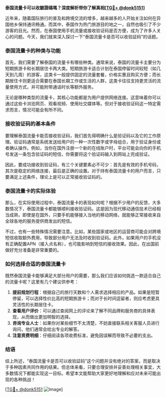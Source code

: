 **泰国流量卡可以收驗證碼嗎？深度解析带你了解真相[[TG💪+ @donk5151](https://t.me/s/donk5151)]**

近年来，随着国际旅行的普及和跨境交流的增多，越来越多的人开始关注如何在异国他乡保持通讯畅通。而其中，泰国作为热门旅游目的地之一，自然也吸引了不少游客的目光。然而，在泰国使用手机流量或接收验证码是否方便，成为了许多人关心的问题。今天，我们就来深入探讨一下“泰国流量卡是否可以收验証码”的话题。

### 泰国流量卡的种类与功能

首先，我们需要了解泰国的流量卡有哪些种类。通常来说，泰国的流量卡主要分为短期旅游卡和长期居住卡两大类。短期旅游卡适合计划在泰国停留时间较短（如几天到几周）的游客，这类卡一般提供固定的流量套餐，价格实惠且购买方便；而长期居住卡则更适合需要在泰国长期工作或生活的人群，这类卡往往支持更灵活的流量使用方式，并可能附带通话时长等额外服务。

无论是哪种类型的流量卡，其核心功能都是为用户提供网络连接。这意味着你可以通过这些卡浏览网页、观看视频、使用社交媒体等。但对于接收验证码这一特定需求而言，情况可能会有所不同。

### 接收验证码的基本条件

要理解泰国流量卡能否接收验证码，我们首先得明确什么是验证码以及它的工作原理。验证码通常是系统发送给用户的一种一次性数字或字母组合，用于验证身份或者确认操作。例如，当你在国外注册一个新的在线账户时，平台可能会向你的手机号发送一条包含验证码的短信，你需要将这个验证码输入到网站上完成验证。

因此，要成功接收到验证码，有三个关键要素必不可少：首先是有效的手机号码，其次是稳定的网络连接，最后是正确的设置。对于持有泰国流量卡的用户而言，只要满足上述条件，理论上是可以正常接收验证码的。

### 泰国流量卡的实际体验

那么，在实际使用过程中，泰国流量卡的表现如何呢？根据不少用户的反馈，大多数情况下，泰国流量卡都能够顺利接收验证码。这是因为现代移动通信技术已经相当成熟，即使是在国外，只要手机能够接入当地的移动网络，就能够正常接收来自全球各地的服务提供商发出的短信。

不过，也有一些特殊情况需要注意。比如，某些国家或地区的运营商可能会对跨境短信收取额外费用，导致部分用户无法及时收到验证码。此外，如果用户的手机没有正确配置APN（接入点名称），也可能影响到短信的接收效果。因此，在出国前做好充分准备是非常重要的。

### 如何选择合适的泰国流量卡

既然泰国流量卡能够满足大部分用户的需要，那么我们应该如何挑选一款适合自己的流量卡呢？这里有几个建议供参考：

1. **提前规划行程**：根据自己的旅行天数和个人需求选择相应的产品。如果是短暂停留，可以选择性价比高的短期旅游卡；而对于长时间逗留者，则应考虑更具灵活性的长期居住卡。
2. **查看用户评价**：可以通过查阅网上的评论来了解不同品牌和服务商的具体表现，从而做出更加明智的选择。
3. **咨询专业人士**：如果你对某些细节不太清楚，不妨直接联系相关客服人员进行询问，他们通常会给出专业的解答。
4. **注意资费明细**：仔细阅读各项收费标准，避免因误解而导致不必要的支出。

### 结语

综上所述，“泰国流量卡是否可以收验証码”这个问题并没有绝对的答案，而是取决于多种因素共同作用的结果。但总体来看，只要合理安排并妥善处理相关事宜，大多数情况下都能实现这一目标。希望本文能帮助大家更好地理解和应对未来可能出现的各种挑战！

[[TG💪+ @donk5151](https://t.me/s/donk5151) ![Image](https://i.postimg.cc/rwNCRYN7/Snipaste-2025-04-30-17-27-05.png)]